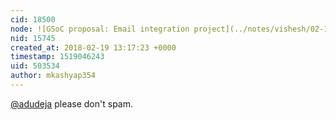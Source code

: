 ```yaml
---
cid: 18500
node: ![GSoC proposal: Email integration project](../notes/vishesh/02-16-2018/email-integration-project)
nid: 15745
created_at: 2018-02-19 13:17:23 +0000
timestamp: 1519046243
uid: 503534
author: mkashyap354
---
```


[@adudeja](/profile/adudeja) please don't spam.